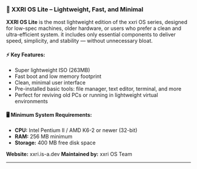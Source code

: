 ### 🌿 XXRI OS Lite – Lightweight, Fast, and Minimal

**XXRI OS Lite** is the most lightweight edition of the xxri OS series, designed for low-spec machines, older hardware, or users who prefer a clean and ultra-efficient system. it includes only essential components to deliver speed, simplicity, and stability — without unnecessary bloat.

#### ⚡ Key Features:

* Super lightweight ISO (263MB)
* Fast boot and low memory footprint
* Clean, minimal user interface
* Pre-installed basic tools: file manager, text editor, terminal, and more
* Perfect for reviving old PCs or running in lightweight virtual environments

#### 🖥️ Minimum System Requirements:

* **CPU:** Intel Pentium II / AMD K6-2 or newer (32-bit)
* **RAM:** 256 MB minimum
* **Storage:** 400 MB free disk space 

**Website:** xxri.is-a.dev
**Maintained by:** xxri OS Team

---

